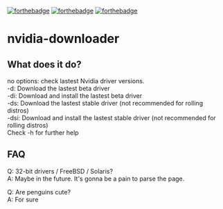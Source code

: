 [![forthebadge](https://forthebadge.com/images/badges/designed-in-ms-paint.svg)](https://forthebadge.com) [![forthebadge](https://forthebadge.com/images/badges/ages-12.svg)](https://forthebadge.com) [![forthebadge](https://forthebadge.com/images/badges/gluten-free.svg)](https://forthebadge.com)

# nvidia-downloader

## What does it do?
no options: check lastest Nvidia driver versions.  
-d: Download the lastest beta driver  
-di: Download and install the lastest beta driver  
-ds: Download the lastest stable driver (not recommended for rolling distros)  
-dsi: Download and install the lastest stable driver (not recommended for rolling distros)  
Check -h for further help

## FAQ
Q: 32-bit drivers / FreeBSD / Solaris?  
A: Maybe in the future. It's gonna be a pain to parse the page.  

Q: Are penguins cute?  
A: For sure 
